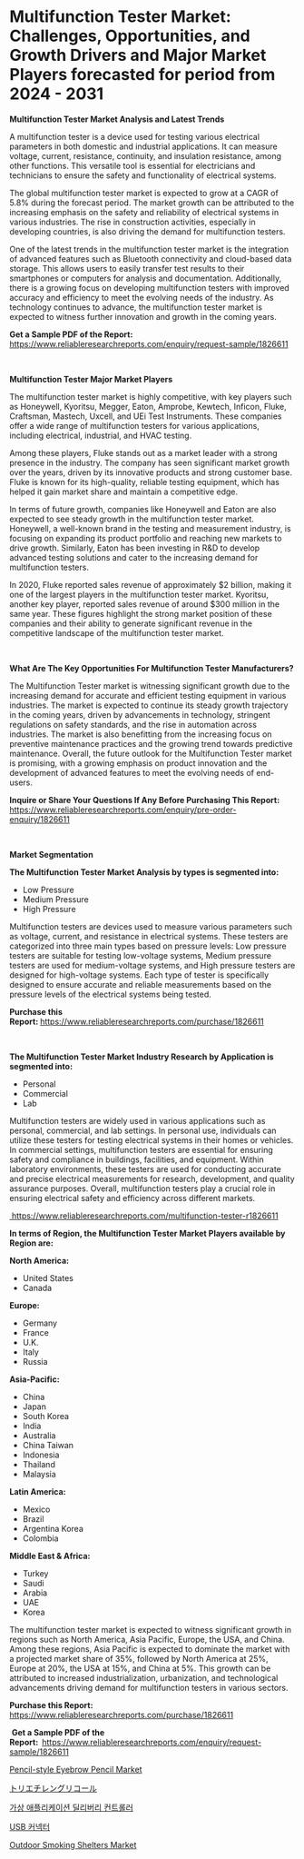 <p><h1>Multifunction Tester Market: Challenges, Opportunities, and Growth Drivers and Major Market Players forecasted for period from 2024 - 2031</h1></p><p><strong>Multifunction Tester Market Analysis and Latest Trends</strong></p>
<p><p>A multifunction tester is a device used for testing various electrical parameters in both domestic and industrial applications. It can measure voltage, current, resistance, continuity, and insulation resistance, among other functions. This versatile tool is essential for electricians and technicians to ensure the safety and functionality of electrical systems.</p><p>The global multifunction tester market is expected to grow at a CAGR of 5.8% during the forecast period. The market growth can be attributed to the increasing emphasis on the safety and reliability of electrical systems in various industries. The rise in construction activities, especially in developing countries, is also driving the demand for multifunction testers.</p><p>One of the latest trends in the multifunction tester market is the integration of advanced features such as Bluetooth connectivity and cloud-based data storage. This allows users to easily transfer test results to their smartphones or computers for analysis and documentation. Additionally, there is a growing focus on developing multifunction testers with improved accuracy and efficiency to meet the evolving needs of the industry. As technology continues to advance, the multifunction tester market is expected to witness further innovation and growth in the coming years.</p></p>
<p><strong>Get a Sample PDF of the Report:&nbsp;</strong> <a href="https://www.reliableresearchreports.com/enquiry/request-sample/1826611">https://www.reliableresearchreports.com/enquiry/request-sample/1826611</a></p>
<p>&nbsp;</p>
<p><strong>Multifunction Tester Major Market Players</strong></p>
<p><p>The multifunction tester market is highly competitive, with key players such as Honeywell, Kyoritsu, Megger, Eaton, Amprobe, Kewtech, Inficon, Fluke, Craftsman, Mastech, Uxcell, and UEi Test Instruments. These companies offer a wide range of multifunction testers for various applications, including electrical, industrial, and HVAC testing.</p><p>Among these players, Fluke stands out as a market leader with a strong presence in the industry. The company has seen significant market growth over the years, driven by its innovative products and strong customer base. Fluke is known for its high-quality, reliable testing equipment, which has helped it gain market share and maintain a competitive edge.</p><p>In terms of future growth, companies like Honeywell and Eaton are also expected to see steady growth in the multifunction tester market. Honeywell, a well-known brand in the testing and measurement industry, is focusing on expanding its product portfolio and reaching new markets to drive growth. Similarly, Eaton has been investing in R&D to develop advanced testing solutions and cater to the increasing demand for multifunction testers.</p><p>In 2020, Fluke reported sales revenue of approximately $2 billion, making it one of the largest players in the multifunction tester market. Kyoritsu, another key player, reported sales revenue of around $300 million in the same year. These figures highlight the strong market position of these companies and their ability to generate significant revenue in the competitive landscape of the multifunction tester market.</p></p>
<p>&nbsp;</p>
<p><strong>What Are The Key Opportunities For Multifunction Tester Manufacturers?</strong></p>
<p><p>The Multifunction Tester market is witnessing significant growth due to the increasing demand for accurate and efficient testing equipment in various industries. The market is expected to continue its steady growth trajectory in the coming years, driven by advancements in technology, stringent regulations on safety standards, and the rise in automation across industries. The market is also benefitting from the increasing focus on preventive maintenance practices and the growing trend towards predictive maintenance. Overall, the future outlook for the Multifunction Tester market is promising, with a growing emphasis on product innovation and the development of advanced features to meet the evolving needs of end-users.</p></p>
<p><strong>Inquire or Share Your Questions If Any Before Purchasing This Report:</strong> <a href="https://www.reliableresearchreports.com/enquiry/pre-order-enquiry/1826611">https://www.reliableresearchreports.com/enquiry/pre-order-enquiry/1826611</a></p>
<p>&nbsp;</p>
<p><strong>Market Segmentation</strong></p>
<p><strong>The Multifunction Tester Market Analysis by types is segmented into:</strong></p>
<p><ul><li>Low Pressure</li><li>Medium Pressure</li><li>High Pressure</li></ul></p>
<p><p>Multifunction testers are devices used to measure various parameters such as voltage, current, and resistance in electrical systems. These testers are categorized into three main types based on pressure levels: Low pressure testers are suitable for testing low-voltage systems, Medium pressure testers are used for medium-voltage systems, and High pressure testers are designed for high-voltage systems. Each type of tester is specifically designed to ensure accurate and reliable measurements based on the pressure levels of the electrical systems being tested.</p></p>
<p><strong>Purchase this Report:&nbsp;</strong><a href="https://www.reliableresearchreports.com/purchase/1826611">https://www.reliableresearchreports.com/purchase/1826611</a></p>
<p>&nbsp;</p>
<p><strong>The Multifunction Tester Market Industry Research by Application is segmented into:</strong></p>
<p><ul><li>Personal</li><li>Commercial</li><li>Lab</li></ul></p>
<p><p>Multifunction testers are widely used in various applications such as personal, commercial, and lab settings. In personal use, individuals can utilize these testers for testing electrical systems in their homes or vehicles. In commercial settings, multifunction testers are essential for ensuring safety and compliance in buildings, facilities, and equipment. Within laboratory environments, these testers are used for conducting accurate and precise electrical measurements for research, development, and quality assurance purposes. Overall, multifunction testers play a crucial role in ensuring electrical safety and efficiency across different markets.</p></p>
<p><a href="https://www.reliableresearchreports.com/multifunction-tester-r1826611">&nbsp;https://www.reliableresearchreports.com/multifunction-tester-r1826611</a></p>
<p><strong>In terms of Region, the Multifunction Tester Market Players available by Region are:</strong></p>
<p>
    <p> <strong> North America: </strong>
        <ul>
            <li>United States</li>
            <li>Canada</li>
        </ul>
        </p> 
    <p> <strong> Europe: </strong>
        <ul>
            <li>Germany</li>
            <li>France</li>
            <li>U.K.</li>
            <li>Italy</li>
            <li>Russia</li>
        </ul>
        </p> 
    <p> <strong> Asia-Pacific: </strong>
        <ul>
            <li>China</li>
            <li>Japan</li>
            <li>South Korea</li>
            <li>India</li>
            <li>Australia</li>
            <li>China Taiwan</li>
            <li>Indonesia</li>
            <li>Thailand</li>
            <li>Malaysia</li>
        </ul>
        </p> 
    <p> <strong> Latin America: </strong>
        <ul>
            <li>Mexico</li>
            <li>Brazil</li>
            <li>Argentina Korea</li>
            <li>Colombia</li>
        </ul>
        </p> 
    <p> <strong> Middle East & Africa: </strong>
        <ul>
            <li>Turkey</li>
            <li>Saudi</li>
            <li>Arabia</li>
            <li>UAE</li>
            <li>Korea</li>
        </ul>
    </p>
    </p>
<p><p>The multifunction tester market is expected to witness significant growth in regions such as North America, Asia Pacific, Europe, the USA, and China. Among these regions, Asia Pacific is expected to dominate the market with a projected market share of 35%, followed by North America at 25%, Europe at 20%, the USA at 15%, and China at 5%. This growth can be attributed to increased industrialization, urbanization, and technological advancements driving demand for multifunction testers in various sectors.</p></p>
<p><strong>Purchase this Report: </strong><a href="https://www.reliableresearchreports.com/purchase/1826611">https://www.reliableresearchreports.com/purchase/1826611</a></p>
<p>&nbsp;<strong>Get a Sample PDF of the Report:&nbsp;&nbsp;</strong><a href="https://www.reliableresearchreports.com/enquiry/request-sample/1826611">https://www.reliableresearchreports.com/enquiry/request-sample/1826611</a></p>
<p><strong></strong></p>
<p><p><a href="https://www.linkedin.com/pulse/pencil-style-eyebrow-pencil-market-size-outlook-forecast-2024-ytsbf?trackingId=70vUo%2B3LAjwlWAnYTONDvA%3D%3D">Pencil-style Eyebrow Pencil Market</a></p><p><a href="https://medium.com/@nicholas.ellison0076890/%E3%83%88%E3%83%AA%E3%82%A8%E3%83%81%E3%83%AC%E3%83%B3%E3%82%B0%E3%83%AA%E3%82%B3%E3%83%BC%E3%83%AB%E5%B8%82%E5%A0%B4-%E6%88%90%E5%8A%9F%E3%81%99%E3%82%8B%E3%83%93%E3%82%B8%E3%83%8D%E3%82%B9%E6%88%A6%E7%95%A5%E3%81%AE%E9%8D%B5%E3%81%AF2031%E5%B9%B4%E3%81%BE%E3%81%A7%E3%81%AE%E4%BA%88%E6%B8%AC%E3%81%AB%E3%81%82%E3%82%8A%E3%81%BE%E3%81%99-832ee7e94cd2">トリエチレングリコール</a></p><p><a href="https://medium.com/@cordiehyatt1/%EA%B0%80%EC%83%81-%EC%95%A0%ED%94%8C%EB%A6%AC%EC%BC%80%EC%9D%B4%EC%85%98-%EC%A0%84%EB%8B%AC-%EC%BB%A8%ED%8A%B8%EB%A1%A4%EB%9F%AC-%EC%8B%9C%EC%9E%A5-%EC%8B%9C%EC%9E%A5-cagr-%EC%8B%9C%EC%9E%A5-%ED%8A%B8%EB%A0%8C%EB%93%9C-%EB%B0%8F-%EC%84%B1%EC%9E%A5-%EC%A0%84%EB%9E%B5%EC%97%90-%EB%8C%80%ED%95%9C-%ED%86%B5%EC%B0%B0%EB%A0%A5-bfee73ab219a">가상 애플리케이션 딜리버리 컨트롤러</a></p><p><a href="https://medium.com/@emmamoy1/usb-%EC%BB%A4%EB%84%A5%ED%84%B0-%EC%8B%9C%EC%9E%A5-%EC%A0%84%EB%A7%9D-%EC%82%B0%EC%97%85-%EA%B0%9C%EC%9A%94-%EB%B0%8F-%EC%98%88%EC%B8%A1-2024%EB%85%84%EB%B6%80%ED%84%B0-2031%EB%85%84-c35564e68695">USB 커넥터</a></p><p><a href="https://www.linkedin.com/pulse/outdoor-smoking-shelters-market-outlook-industry-overview-vzuef?trackingId=JdAaf5k6%2FIMHDiYmEX0vxg%3D%3D">Outdoor Smoking Shelters Market</a></p></p>